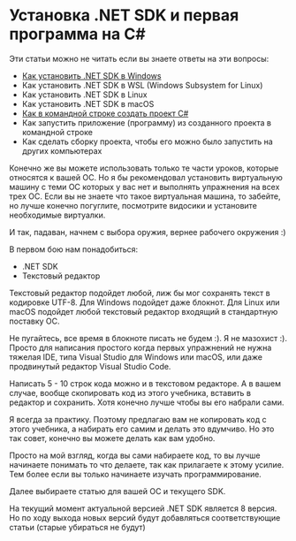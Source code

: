 # Установка .NET SDK и первая программа на C#

Эти статьи можно не читать если вы знаете ответы на эти вопросы:

- [Как установить .NET SDK в Windows](Install-NET-SDK-8-in-Windows.md)
- Как установить .NET SDK в WSL (Windows Subsystem for Linux)
- Как установить .NET SDK в Linux
- Как установить .NET SDK в macOS
- [Как в командной строке создать проект C#](how-to-crate-csharp-windows-command-line.md)
- Как запустить приложение (программу) из созданного проекта в командной строке
- Как сделать сборку проекта, чтобы его можно было запустить на других компьютерах

Конечно же вы можете использовать только те части уроков, которые относятся к вашей ОС. Но я бы рекомендовал установить
виртуальную машину с теми ОС которых у вас нет и выполнять упражнения на всех трех ОС. Если вы не знаете что такое виртуальная
машина, то забейте, но лучше конечно погуглите, посмотрите видосики и установите необходимые виртуалки.

И так, падаван, начнем с выбора оружия, вернее рабочего окружения :)

В первом бою нам понадобиться:
- .NET SDK
- Текстовый редактор

Текстовый редактор подойдет любой, лиж бы мог сохранять текст в кодировке UTF-8. Для Windows подойдет даже блокнот.
Для Linux или macOS подойдет любой текстовый редактор входящий в стандартную поставку ОС.

Не пугайтесь, все время в блокноте писать не будем :). Я не мазохист :). Просто для написания простого когда первых упражнений
не нужна тяжелая IDE, типа Visual Studio для Windows или macOS, или даже продвинутый редактор Visual Studio Code.

Написать 5 - 10 строк кода можно и в текстовом редакторе. А в вашем случае, вообще скопировать код из этого учебника,
вставить в редактор и сохранить. Хотя конечно лучше чтобы вы его набрали сами.

Я всегда за практику. Поэтому предлагаю вам не копировать код с этого учебника, а набирать его самим и делать это вдумчиво.
Но это так совет, конечно вы можете делать как вам удобно.

Просто на мой взгляд, когда вы сами набираете код, то вы лучше начинаете понимать то что делаете, так как прилагаете к этому усилие.
Тем более если вы только начинаете изучать программирование.

Далее выбираете статью для вашей ОС и текущего SDK.

На текущий момент актуальной версией .NET SDK является 8 версия. Но по ходу выхода новых версий будут добавляться 
соответствующие статьи (старые убираться не будут)